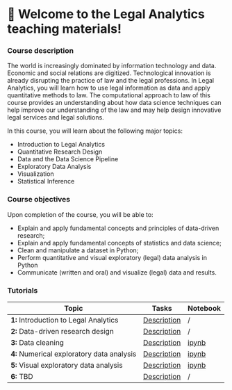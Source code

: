 # 👋 Welcome to the Legal Analytics teaching materials!  

### Course description

The world is increasingly dominated by information technology and data. Economic and social relations are digitized. Technological innovation is already disrupting the practice of law and the legal professions. In Legal Analytics, you will learn how to use legal information as data and apply quantitative methods to law. The computational approach to law of this course provides an understanding about how data science techniques can help improve our understanding of the law and may help design innovative legal services and legal solutions.

In this course, you will learn about the following major topics:

* Introduction to Legal Analytics
* Quantitative Research Design
* Data and the Data Science Pipeline
* Exploratory Data Analysis
* Visualization
* Statistical Inference

### Course objectives

Upon completion of the course, you will be able to:

* Explain and apply fundamental concepts and principles of data-driven research;
* Explain and apply fundamental concepts of statistics and data science;
* Clean and manipulate a dataset in Python;
* Perform quantitative and visual exploratory (legal) data analysis in Python
* Communicate (written and oral) and visualize (legal) data and results.

### Tutorials

| Topic                                     | Tasks                              | Notebook                           |
|-------------------------------------------|------------------------------------|------------------------------------|
| **1:** Introduction to Legal Analytics    | [Description](tasks/tutorial1.md)  | /                                  |
| **2:** Data-driven research design        | [Description](tasks/tutorial2.md)  | /                                  |
| **3:** Data cleaning                      | [Description](tasks/tutorial3.md)  | [ipynb](notebooks/tutorial3.ipynb) |
| **4:** Numerical exploratory data analysis| [Description](tasks/tutorial4.md)  | [ipynb](notebooks/tutorial4.ipynb) |
| **5:** Visual exploratory data analysis   | [Description](tasks/tutorial5.md)  | [ipynb](notebooks/tutorial5.ipynb) |
| **6:** TBD                                | [Description](tasks/tutorial6.md)  | /                                  |
